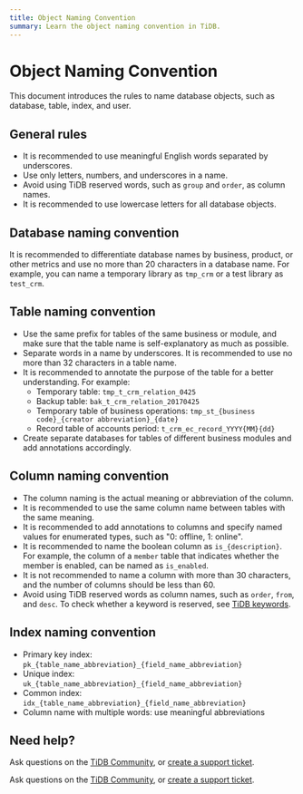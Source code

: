 ```yaml
---
title: Object Naming Convention
summary: Learn the object naming convention in TiDB.
---
```


# Object Naming Convention

This document introduces the rules to name database objects, such as database, table, index, and user.

## General rules

- It is recommended to use meaningful English words separated by underscores.
- Use only letters, numbers, and underscores in a name.
- Avoid using TiDB reserved words, such as `group` and `order`, as column names.
- It is recommended to use lowercase letters for all database objects.

## Database naming convention

It is recommended to differentiate database names by business, product, or other metrics and use no more than 20 characters in a database name. For example, you can name a temporary library as `tmp_crm` or a test library as `test_crm`.

## Table naming convention

- Use the same prefix for tables of the same business or module, and make sure that the table name is self-explanatory as much as possible.
- Separate words in a name by underscores. It is recommended to use no more than 32 characters in a table name.
- It is recommended to annotate the purpose of the table for a better understanding. For example:
    - Temporary table: `tmp_t_crm_relation_0425`
    - Backup table: `bak_t_crm_relation_20170425`
    - Temporary table of business operations: `tmp_st_{business code}_{creator abbreviation}_{date}`
    - Record table of accounts period: `t_crm_ec_record_YYYY{MM}{dd}`
- Create separate databases for tables of different business modules and add annotations accordingly.

## Column naming convention

- The column naming is the actual meaning or abbreviation of the column.
- It is recommended to use the same column name between tables with the same meaning.
- It is recommended to add annotations to columns and specify named values for enumerated types, such as "0: offline, 1: online".
- It is recommended to name the boolean column as `is_{description}`. For example, the column of a `member` table that indicates whether the member is enabled, can be named as `is_enabled`.
- It is not recommended to name a column with more than 30 characters, and the number of columns should be less than 60.
- Avoid using TiDB reserved words as column names, such as `order`, `from`, and `desc`. To check whether a keyword is reserved, see [TiDB keywords](/keywords.md).

## Index naming convention

- Primary key index: `pk_{table_name_abbreviation}_{field_name_abbreviation}`
- Unique index: `uk_{table_name_abbreviation}_{field_name_abbreviation}`
- Common index: `idx_{table_name_abbreviation}_{field_name_abbreviation}`
- Column name with multiple words: use meaningful abbreviations

## Need help?

<CustomContent platform="tidb">

Ask questions on the [TiDB Community](https://ask.pingcap.com/), or [create a support ticket](/support.md).

</CustomContent>

<CustomContent platform="tidb-cloud">

Ask questions on the [TiDB Community](https://ask.pingcap.com/), or [create a support ticket](https://support.pingcap.com/).

</CustomContent>